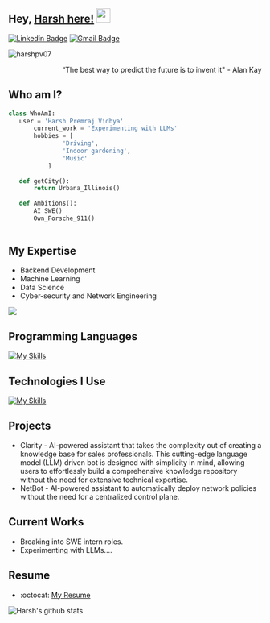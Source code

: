## Hey, [Harsh here!]()  <img src="https://media.giphy.com/media/hvRJCLFzcasrR4ia7z/giphy.gif" width="28px" height="28px">


[![Linkedin Badge](https://img.shields.io/badge/-harsh-blue?style=flat-square&logo=Linkedin&logoColor=white&link=https://www.linkedin.com/in/harsh-pv-988b66146/)](https://www.linkedin.com/in/harsh-pv-988b66146/) [![Gmail Badge](https://img.shields.io/badge/-harsh.pv07@gmail.com-c14438?style=flat-square&logo=Gmail&logoColor=white&link=mailto:harsh.pv0@gmail.com)](mailto:harsh.pv07@gmail.com)
<p align="left"> <img src="https://komarev.com/ghpvc/?username=harshpv07" alt="harshpv07" /> </p>

<div style="text-align: right">“The best way to predict the future is to invent it" - Alan Kay </div>


 ## Who am I?
 ```python
 class WhoAmI:
 	user = 'Harsh Premraj Vidhya'
		current_work = 'Experimenting with LLMs'
		hobbies = [
				'Driving',
				'Indoor gardening',
				'Music'
			]
	
	def getCity():
		return Urbana_Illinois()
	
	def Ambitions():
		AI SWE()
		Own_Porsche_911()
		
 ```

## My Expertise
* Backend Development
* Machine Learning
* Data Science
* Cyber-security and Network Engineering

<img src = "https://github-readme-stats.vercel.app/api/top-langs/?username=harshpv07&layout=compact">

## Programming Languages
[![My Skills](https://skillicons.dev/icons?i=c,cpp,python,js,html,css,wasm)](https://skillicons.dev)
 
 ## Technologies I Use
[![My Skills](https://skillicons.dev/icons?i=react,flask,django,pytorch,tensorflow,ansible,aws,bootstrap,docker,git,nodejs,postmanredis,sqlite,selenium)](https://skillicons.dev)
 
## Projects
 * Clarity - AI-powered assistant that takes the complexity out of creating a knowledge base for sales professionals. This cutting-edge language model (LLM) driven bot is designed with simplicity in mind, allowing users to effortlessly build a comprehensive knowledge repository without the need for extensive technical expertise.
 * NetBot - AI-powered assistant to automatically deploy network policies without the need for a centralized control plane. 
 
 
## Current Works
 * Breaking into SWE intern roles. 
 * Experimenting with LLMs....


 
## Resume
  - :octocat: [My Resume](https://drive.google.com/file/d/1XPe7PVMuqj27RQDNapE6O26NmyLAJtQD/view?usp=sharing)
  

![Harsh's github stats](https://github-readme-stats.vercel.app/api?username=harshpv07&show_icons=true&hide=[%22issues%22])

